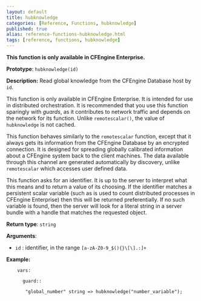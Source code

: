 ```yaml
---
layout: default
title: hubknowledge
categories: [Reference, Functions, hubknowledge]
published: true
alias: reference-functions-hubknowledge.html
tags: [reference, functions, hubknowledge]
---
```


**This function is only available in CFEngine Enterprise.**

**Prototype**: `hubknowledge(id)`

**Description:** Read global knowledge from the CFEngine Database host by 
`id`.

This function is only available in CFEngine Enterprise. It is intended for use 
in distributed orchestration. It is recommended that you use this function 
sparingly with *guards*, as it contributes to network traffic and depends on 
the network for its function. Unlike `remotescalar()`, the value of 
`hubknowledge` is not cached.

This function behaves similarly to the `remotescalar` function, except that it 
always gets its information from the CFEngine Database by an encrypted 
connection. It is designed for spreading globally calibrated information about 
a CFEngine system back to the client machines. The data available through this 
channel are generated automatically by discovery, unlike `remotescalar` which 
accesses user defined data.

This function asks for an identifier. It is up to the server to interpret what 
this means and to return a value of its choosing. If the identifier matches a 
persistent scalar variable (such as is used to count distributed processes in 
CFEngine Enterprise) then this will be returned preferentially. If no such 
variable is found, then the server will look for a literal string in a server 
bundle with a handle that matches the requested object.

**Return type**: `string`

**Arguments**:

* `id` : identifier, in the range `[a-zA-Z0-9_$(){}\[\].:]+`

**Example:**

```cf3
    vars:

      guard::

       "global_number" string => hubknowledge("number_variable");
```

